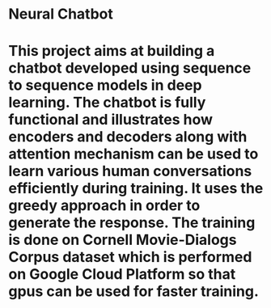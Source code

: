# Neural Chatbot
# This project aims at building a chatbot developed using sequence to sequence models in deep learning. The chatbot is fully functional and illustrates how encoders and decoders along with attention mechanism can be used to learn various human conversations efficiently during training. It uses the greedy approach in order to generate the response. The training is done on Cornell Movie-Dialogs Corpus dataset which is performed on Google Cloud Platform so that gpus can be used for faster training.

